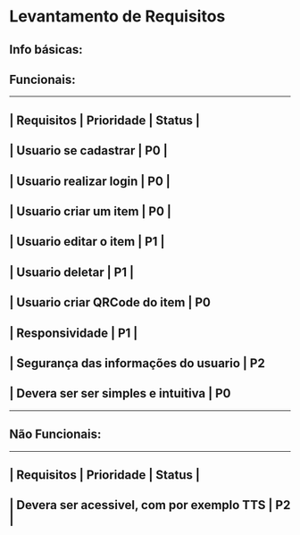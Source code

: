 # Levantamento de Requisitos


## Info básicas:

## Funcionais:

------------------------------------
| Requisitos | Prioridade | Status |
------------------------------------
| Usuario se cadastrar | P0 | 
--
| Usuario realizar login | P0 |
---
| Usuario criar um item | P0 |
---
| Usuario editar o item | P1 |
---
| Usuario deletar | P1 |
---
| Usuario criar QRCode do item | P0
---
| Responsividade | P1 |
---
| Segurança das informações do usuario | P2
---
| Devera ser ser simples e intuitiva | P0 
---

---

## Não Funcionais:

------------------------------------
| Requisitos | Prioridade | Status |
------------------------------------
| Devera ser acessivel, com por exemplo TTS | P2 |
---


